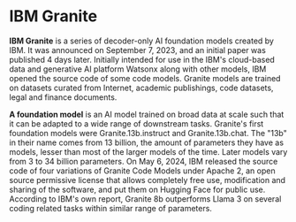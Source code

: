 # IBM Granite
**IBM Granite** is a series of decoder-only AI foundation models created by IBM. It was announced on September 7, 2023, and an initial paper was published 4 days later. Initially intended for use in the IBM's cloud-based data and generative AI platform Watsonx along with other models, IBM opened the source code of some code models. Granite models are trained on datasets curated from Internet, academic publishings, code datasets, legal and finance documents.

**A foundation model** is an AI model trained on broad data at scale such that it can be adapted to a wide range of downstream tasks.
Granite's first foundation models were Granite.13b.instruct and Granite.13b.chat. The "13b" in their name comes from 13 billion, the amount of parameters they have as models, lesser than most of the larger models of the time. Later models vary from 3 to 34 billion parameters.
On May 6, 2024, IBM released the source code of four variations of Granite Code Models under Apache 2, an open source permissive license that allows completely free use, modification and sharing of the software, and put them on Hugging Face for public use. According to IBM's own report, Granite 8b outperforms Llama 3 on several coding related tasks within similar range of parameters.